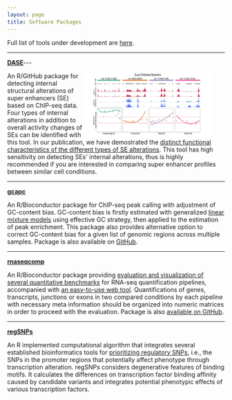 ```yaml
---
layout: page
title: Software Packages
---
```


Full list of tools under development are [here](https://github.com/tenglab).

---

[**DASE**](https://github.com/tenglab/DASE)---

<img style="float:right;margin: 0 30px 0 0;width:300px;height:150px;"
src="/assets/themes/twitter/bootstrap/img/sedynamics.jpg">

An R/GitHub package for detecting internal structural alterations of super enhancers
(SE) based on ChIP-seq data. Four types of internal alterations in addition to 
overall activity changes of SEs can be identified with this tool. In our publication,
we have demostrated the [distinct functional characteristics of the different 
types of SE alterations](https://doi.org/10.1093/nar/gkac141). This tool has 
high sensitivity on detecting SEs' internal alterations, thus is highly recommended
if you are interested in comparing super enhancer profiles between similar cell conditions.

---

[**gcapc**](https://bioconductor.org/packages/gcapc/)
 
An R/Bioconductor package for ChIP-seq peak calling with adjustment of
GC-content bias. GC-content bias is firstly estimated with generalized
[linear mixture models](https://doi.org/10.1101/gr.220673.117) using 
effective GC strategy, then applied to the estimation of peak enrichment.
This package also provides alternative option to correct GC-content 
bias for a given list of genomic regions across multiple samples. 
Package is also available on [GitHub](https://github.com/tenglab/gcapc).

---

[**rnaseqcomp**](https://bioconductor.org/packages/rnaseqcomp)
 
An R/Bioconductor package providing [evaluation and visualization of several
quantitative benchmarks](https://doi.org/10.1186/s13059-016-0940-1) for
RNA-seq quantification pipelines, accompanied with [an easy-to-use
web tool](http://rafalab.rc.fas.harvard.edu/rnaseqbenchmark).
Quantifications of genes, transcripts, junctions or exons in two compared
conditions by each pipeline with necessary meta information should be
organized into numeric matrices in order to proceed with the evaluation.
Package is also [available on GitHub](https://github.com/tenglab/rnaseqcomp).

---

[**regSNPs**](https://github.com/tengmx/regSNPs)

An R implemented computational algorithm that integrates several established
bioinformatics tools for [prioritizing regulatory SNPs](https://doi.org/10.1093/bioinformatics/bts275),
i.e., the SNPs in the promoter regions that potentially affect phenotype
through transcription alteration. regSNPs considers degenerative features
of binding motifs. It calculates the differences on transcription factor
binding affinity caused by candidate variants and integrates potential
phenotypic effects of various transcription factors.
